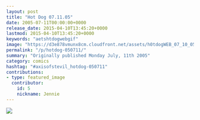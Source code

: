 ```yaml
---
layout: post
title: "Hot Dog 07.11.05"
date: 2005-07-11T00:00:00+0000
release_date: 2015-04-10T13:45:20+0000
lastmod: 2015-04-10T13:45:20+0000
keywords: "aetshtdogwebgif"
image: "https://d3e878vmunx8cm.cloudfront.net/assets/h0tdogWEB_07_10_05.gif"
permalink: "/p/hotdog-050711/"
summary: "Originally published Monday July, 11th 2005"
category: comics
hashtag: "#axisofstevil_hotdog-050711"
contributions:
- type: featured_image
  contributor:
    id: 5
    nickname: Jennie
---
```


![](https://d3e878vmunx8cm.cloudfront.net/assets/h0tdogWEB_07_10_05.gif)
